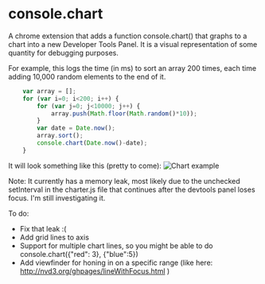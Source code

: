 console.chart
=============

A chrome extension that adds a function console.chart() that graphs to a chart into a new Developer Tools Panel. It is a visual representation of some quantity for debugging purposes.


For example, this logs the time (in ms) to sort an array 200 times, each time adding 10,000 random elements to the end of it.
```javascript
    var array = [];
    for (var i=0; i<200; i++) {
        for (var j=0; j<10000; j++) {
            array.push(Math.floor(Math.random()*10));
        }
        var date = Date.now();
        array.sort();
        console.chart(Date.now()-date);
    }
```
It will look something like this (pretty to come):
![Chart example](https://raw.github.com/gitpullgravity/console.chart/master/imgs/sample.png)


Note: It currently has a memory leak, most likely due to the unchecked setInterval in the charter.js file that continues after the devtools panel loses focus. I'm still investigating it.

To do:
- Fix that leak :( 
- Add grid lines to axis
- Support for multiple chart lines, so you might be able to do console.chart({"red": 3}, {"blue":5})
- Add viewfinder for honing in on a specific range (like here: http://nvd3.org/ghpages/lineWithFocus.html )
